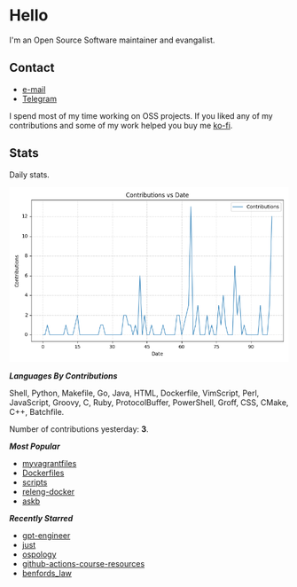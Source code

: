 
# Hello

I'm an Open Source Software maintainer and evangalist.

## Contact

- [e-mail](mailto:askb23@gmail.com)
- [Telegram]()

I spend most of my time working on OSS projects. If you liked any of
my contributions and some of my work helped you buy me [ko-fi](https://ko-fi.com/askb23).

## Stats

Daily stats.

![contributions graph](graph.png)

***Languages By Contributions***

Shell, Python, Makefile, Go, Java, HTML, Dockerfile, VimScript, Perl, JavaScript, Groovy, C, Ruby, ProtocolBuffer, PowerShell, Groff, CSS, CMake, C++, Batchfile.

Number of contributions yesterday: **3**.

***Most Popular***

- [myvagrantfiles](https://github.com/askb/myvagrantfiles)
- [Dockerfiles](https://github.com/askb/Dockerfiles)
- [scripts](https://github.com/askb/scripts)
- [releng-docker](https://github.com/askb/releng-docker)
- [askb](https://github.com/askb/askb)

***Recently Starred***

- [gpt-engineer](https://github.com/AntonOsika/gpt-engineer)
- [just](https://github.com/casey/just)
- [ospology](https://github.com/todogroup/ospology)
- [github-actions-course-resources](https://github.com/academind/github-actions-course-resources)
- [benfords_law](https://github.com/mawuliadjei/benfords_law)


